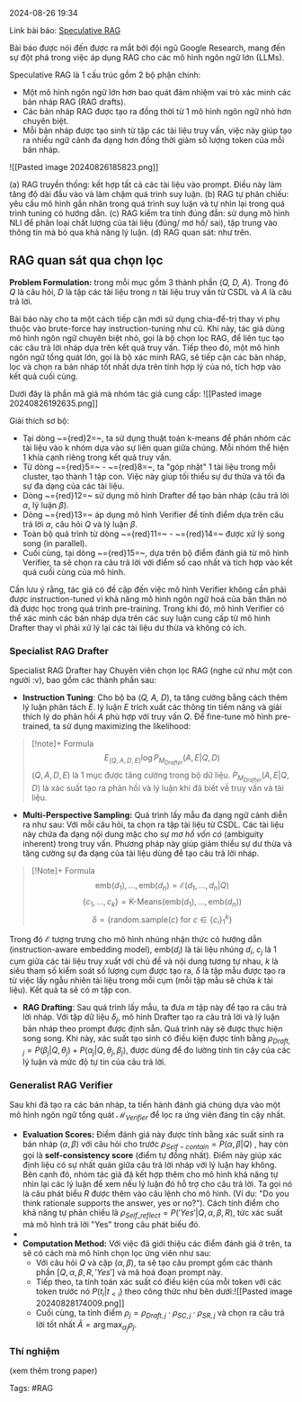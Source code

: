 2024-08-26 19:34

Link bài báo: [Speculative RAG](https://arxiv.org/pdf/2407.08223)

Bài báo được nói đến được ra mắt bởi đội ngũ Google Research, mang đến sự đột phá trong việc áp dụng RAG cho các mô hình ngôn ngữ lớn (LLMs). 

Speculative RAG là 1 cấu trúc gồm 2 bộ phận chính:
- Một mô hình ngôn ngữ lớn hơn bao quát đảm nhiệm vai trò xác minh các bản nháp RAG (RAG drafts).
- Các bản nháp RAG được tạo ra đồng thời từ 1 mô hình ngôn ngữ nhỏ hơn chuyên biệt.
- Mỗi bản nháp được tạo sinh từ tập các tài liệu truy vấn, việc này giúp tạo ra nhiều ngữ cảnh đa dạng hơn đồng thời giảm số lượng token của mỗi bản nháp.

![[Pasted image 20240826185823.png]]

(a) RAG truyền thống: kết hợp tất cả các tài liệu vào prompt. Điều này làm tăng độ dài đầu vào và làm chậm quá trình suy luận.
(b) RAG tự phản chiếu: yêu cầu mô hình gắn nhãn trong quá trình suy luận và tự nhìn lại trong quá trình tuning có hướng dẫn.
(c) RAG kiểm tra tính đúng đắn: sử dụng mô hình NLI để phân loại chất lượng của tài liệu (đúng/ mơ hồ/ sai), tập trung vào thông tin mà bỏ qua khả năng lý luận.
(d) RAG quan sát: như trên.

## RAG quan sát qua chọn lọc

**Problem Formulation:** trong mỗi mục gồm 3 thành phần (*Q, D, A*). Trong đó *Q* là câu hỏi, *D* là tập các tài liệu trong *n* tài liệu truy vấn từ CSDL và *A* là câu trả lời. 

Bài báo này cho ta một cách tiếp cận mới sử dụng chia-để-trị thay vì phụ thuộc vào brute-force hay instruction-tuning như cũ. Khi này, tác giả dùng mô hình ngôn ngữ chuyên biệt nhỏ, gọi là bộ chọn lọc RAG, để liên tục tạo các câu trả lời nháp dựa trên kết quả truy vấn. Tiếp theo đó, một mô hình ngôn ngữ tổng quát lớn, gọi là bộ xác minh RAG, sẽ tiếp cận các bản nháp, lọc và chọn ra bản nháp tốt nhất dựa trên tính hợp lý của nó, tích hợp vào kết quả cuối cùng.

Dưới đây là phần mã giả mà nhóm tác giả cung cấp:
![[Pasted image 20240826192635.png]]

Giải thích sơ bộ:
- Tại dòng ~={red}2=~, ta sử dụng thuật toán k-means để phân nhóm các tài liệu vào k nhóm dựa vào sự liên quan giữa chúng. Mỗi nhóm thể hiện 1 khía cạnh riêng trong kết quả truy vấn.
- Từ dòng ~={red}5=~ - ~={red}8=~, ta "góp nhặt" 1 tài liệu trong mỗi cluster, tạo thành 1 tập con. Việc này giúp tối thiểu sự dư thừa và tối đa sự đa dạng của các tài liệu. 
- Dòng ~={red}12=~ sử dụng mô hình Drafter để tạo bản nháp (câu trả lời $\alpha$, lý luận $\beta$).
- Dòng ~={red}13=~ áp dụng mô hình Verifier để tính điểm dựa trên câu trả lời $\alpha$, câu hỏi *Q* và lý luận $\beta$.
- Toàn bộ quá trình từ dòng ~={red}11=~ - ~={red}14=~ được xử lý song song (in parallel).
- Cuối cùng, tại dòng ~={red}15=~, dựa trên bộ điểm đánh giá từ mô hình Verifier, ta sẽ chọn ra câu trả lời với điểm số cao nhất và tích hợp vào kết quả cuối cùng của mô hình.

Cần lưu ý rằng, tác giả có đề cập đến việc mô hình Verifier không cần phải được instruction-tuned vì khả năng mô hình ngôn ngữ hoá của bản thân nó đã được học trong quá trình pre-training. Trong khi đó, mô hình Verifier có thể xác minh các bản nháp dựa trên các suy luận cung cấp từ mô hình Drafter thay vì phải xử lý lại các tài liệu dư thừa và không có ích.

### Specialist RAG Drafter

Specialist RAG Drafter hay Chuyên viên chọn lọc RAG (nghe cứ như một con người :v), bao gồm các thành phần sau:
+ **Instruction Tuning**: Cho bộ ba (*Q, A, D*), ta tăng cường bằng cách thêm lý luận phân tách *E*. lý luận *E* trích xuất các thông tin tiềm năng và giải thích lý do phản hồi *A* phù hợp với truy vấn *Q*. Để fine-tune mô hình pre-trained, ta sử dụng maximizing the likelihood:
>[!note]+ Formula
> $$
> E_{(Q,A,D,E)} \log P_{M_{Drafter}}(A, E| Q, D)
> $$
> $(Q,A,D,E)$ là 1 mục được tăng cường trong bộ dữ liệu.
> $P_{M_{Drafter}}(A,E|Q,D)$ là xác suất tạo ra phản hồi và lý luận khi đã biết về truy vấn và tài liệu.


- **Multi-Perspective Sampling:** Quá trình lấy mẫu đa dạng ngữ cảnh diễn ra như sau: Với mỗi câu hỏi, ta chọn ra tập tài liệu từ CSDL. Các tài liệu này chứa đa dạng nội dung mặc cho sự *mơ hồ vốn có* (ambiguity inherent) trong truy vấn. Phương pháp này giúp giảm thiểu sự dư thừa và tăng cường sự đa dạng của tài liệu dùng để tạo câu trả lời nháp.
>[!Note]+ Formula
>$$
>\text{emb}(d_1),...,\text{emb}(d_n) = \mathcal{E}(d_1,...,d_n|Q)
>$$
>$$
>\{c_1,...,c_k\} = \text{K-Means}(\text{emb}(d_1),...,\text{emb}(d_n))
>$$
>$$
>\delta = \{\text{random.sample}(c) \text{ for } c \in \{c_i\}^k_1\}
>$$

Trong đó $\mathcal{E}$ tượng trưng cho mô hình nhúng nhận thức có hướng dẫn (instruction-aware embedding model), $\text{emb}(d_i)$ là tài liệu nhúng $d_i$, $c_j$ là 1 cụm giữa các tài liệu truy xuất với chủ đề và nội dung tương tự nhau, $k$ là siêu tham số kiểm soát số lượng cụm được tạo ra, $\delta$ là tập mẫu được tạo ra từ việc lấy ngẫu nhiên tài liệu trong mỗi cụm (mỗi tập mẫu sẽ chứa $k$ tài liệu). Kết quả ta sẽ có $m$ tập con.

- **RAG Drafting**: Sau quá trình lấy mẫu, ta đưa $m$ tập này để tạo ra câu trả lời nháp. Với tập dữ liệu $\delta_j$, mô hình Drafter tạo ra câu trả lời và lý luận bản nháp theo prompt được định sẵn. Quá trình này sẽ được thực hiện song song. Khi này, xác suất tạo sinh có điều kiện được tính bằng $\rho_{Draft,j} = P(\beta_j | Q, \theta_j) + P(\alpha_j|Q, \theta_j, \beta_j)$, được dùng để đo lường tính tin cậy của các lý luận và mức độ tự tin của câu trả lời.

### Generalist RAG Verifier
Sau khi đã tạo ra các bản nháp, ta tiến hành đánh giá chúng dựa vào một mô hình ngôn ngữ tổng quát $\mathcal{M}_{Verifier}$ để lọc ra ứng viên đáng tin cậy nhất.

- **Evaluation Scores:** Điểm đánh giá này được tính bằng xác suất sinh ra bản nháp $(\alpha, \beta)$  với câu hỏi cho trước $\rho_{Self-contain} = P(\alpha, \beta|Q)$ , hay còn gọi là **self-consistency score** (điểm tự đồng nhất).  Điểm này giúp xác định liệu có sự nhất quán giữa câu trả lời nháp với lý luận hay không. Bên cạnh đó, nhóm tác giả đã kết hợp thêm cho mô hình khả năng tự nhìn lại các lý luận để xem nếu lý luận đó hỗ trợ cho câu trả lời. Ta gọi nó là câu phát biểu $R$ được thêm vào câu lệnh cho mô hình. (Ví dụ: "Do you think rationale supports the answer, yes or no?"). Cách tính điểm cho khả năng tự phản chiếu là $\rho_{Self\_reflect} =  P('Yes'|Q,\alpha,\beta,R)$, tức xác suất mà mô hình trả lời "Yes" trong câu phát biểu đó.
- 
- **Computation Method:** Với việc đã giới thiệu các điểm đánh giá ở trên, ta sẽ có cách mà mô hình chọn lọc ứng viên như sau:
	- Với câu hỏi $Q$ và cặp $(\alpha, \beta)$, ta sẽ tạo câu prompt gồm các thành phần $[ Q, \alpha, \beta, R, 'Yes']$ và mã hoá đoạn prompt này. 
	- Tiếp theo, ta tính toán xác suất có điều kiện của mỗi token với các token trước nó $P(t_i|t_{<i})$ theo công thức như bên dưới:![[Pasted image 20240828174009.png]]
	- Cuối cùng, ta tính điểm $\rho_j=\rho_{Draft,j} \cdot \rho_{SC,j} \cdot \rho_{SR,j}$ và chọn ra câu trả lời tốt nhất $\hat{A} = \arg\max_{\alpha_j}\rho_j$.

### Thí nghiệm 
(xem thêm trong paper)

Tags: #RAG



























